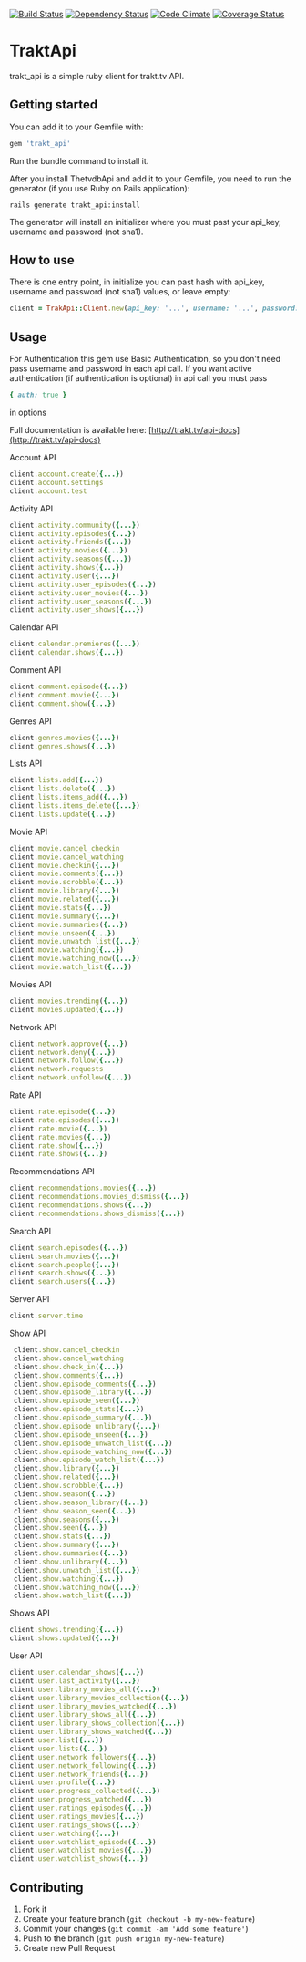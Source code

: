 [![Build Status](https://travis-ci.org/wafcio/trakt_api.png?branch=master)](https://travis-ci.org/wafcio/trakt_api)
[![Dependency Status](https://gemnasium.com/wafcio/trakt_api.png)](https://gemnasium.com/wafcio/trakt_api)
[![Code Climate](https://codeclimate.com/github/wafcio/trakt_api.png)](https://codeclimate.com/github/wafcio/trakt_api)
[![Coverage Status](https://coveralls.io/repos/wafcio/trakt_api/badge.png)](https://coveralls.io/r/wafcio/trakt_api)

# TraktApi

trakt_api is a simple ruby client for trakt.tv API.

## Getting started

You can add it to your Gemfile with:

```ruby
gem 'trakt_api'
```

Run the bundle command to install it.

After you install ThetvdbApi and add it to your Gemfile, you need to run the generator (if you use Ruby on Rails application):

```console
rails generate trakt_api:install
```

The generator will install an initializer where you must past your api_key, username and password (not sha1).

## How to use

There is one entry point, in initialize you can past hash with api_key, username and password (not sha1) values, or leave empty:

```ruby
client = TrakApi::Client.new(api_key: '...', username: '...', password: '...')
```

## Usage

For Authentication this gem use Basic Authentication, so you don't need pass username and password in each api call. If you want active authentication (if authentication is optional) in api call you must pass
```ruby
{ auth: true }
```
in options

Full documentation is available here: [http://trakt.tv/api-docs](http://trakt.tv/api-docs)


Account API

```ruby
client.account.create({...})
client.account.settings
client.account.test
```

Activity API

```ruby
client.activity.community({...})
client.activity.episodes({...})
client.activity.friends({...})
client.activity.movies({...})
client.activity.seasons({...})
client.activity.shows({...})
client.activity.user({...})
client.activity.user_episodes({...})
client.activity.user_movies({...})
client.activity.user_seasons({...})
client.activity.user_shows({...})
```

Calendar API

```ruby
client.calendar.premieres({...})
client.calendar.shows({...})
```

Comment API

```ruby
client.comment.episode({...})
client.comment.movie({...})
client.comment.show({...})
```

Genres API

```ruby
client.genres.movies({...})
client.genres.shows({...})
```

Lists API

```ruby
client.lists.add({...})
client.lists.delete({...})
client.lists.items_add({...})
client.lists.items_delete({...})
client.lists.update({...})
```

Movie API

```ruby
client.movie.cancel_checkin
client.movie.cancel_watching
client.movie.checkin({...})
client.movie.comments({...})
client.movie.scrobble({...})
client.movie.library({...})
client.movie.related({...})
client.movie.stats({...})
client.movie.summary({...})
client.movie.summaries({...})
client.movie.unseen({...})
client.movie.unwatch_list({...})
client.movie.watching({...})
client.movie.watching_now({...})
client.movie.watch_list({...})
```

Movies API

```ruby
client.movies.trending({...})
client.movies.updated({...})
```

Network API

```ruby
client.network.approve({...})
client.network.deny({...})
client.network.follow({...})
client.network.requests
client.network.unfollow({...})
```

Rate API

```ruby
client.rate.episode({...})
client.rate.episodes({...})
client.rate.movie({...})
client.rate.movies({...})
client.rate.show({...})
client.rate.shows({...})
```

Recommendations API

```ruby
client.recommendations.movies({...})
client.recommendations.movies_dismiss({...})
client.recommendations.shows({...})
client.recommendations.shows_dismiss({...})
```

Search API

```ruby
client.search.episodes({...})
client.search.movies({...})
client.search.people({...})
client.search.shows({...})
client.search.users({...})
```

Server API

```ruby
client.server.time
```

Show API

```ruby
 client.show.cancel_checkin
 client.show.cancel_watching
 client.show.check_in({...})
 client.show.comments({...})
 client.show.episode_comments({...})
 client.show.episode_library({...})
 client.show.episode_seen({...})
 client.show.episode_stats({...})
 client.show.episode_summary({...})
 client.show.episode_unlibrary({...})
 client.show.episode_unseen({...})
 client.show.episode_unwatch_list({...})
 client.show.episode_watching_now({...})
 client.show.episode_watch_list({...})
 client.show.library({...})
 client.show.related({...})
 client.show.scrobble({...})
 client.show.season({...})
 client.show.season_library({...})
 client.show.season_seen({...})
 client.show.seasons({...})
 client.show.seen({...})
 client.show.stats({...})
 client.show.summary({...})
 client.show.summaries({...})
 client.show.unlibrary({...})
 client.show.unwatch_list({...})
 client.show.watching({...})
 client.show.watching_now({...})
 client.show.watch_list({...})
```

Shows API

```ruby
client.shows.trending({...})
client.shows.updated({...})
```

User API

```ruby
client.user.calendar_shows({...})
client.user.last_activity({...})
client.user.library_movies_all({...})
client.user.library_movies_collection({...})
client.user.library_movies_watched({...})
client.user.library_shows_all({...})
client.user.library_shows_collection({...})
client.user.library_shows_watched({...})
client.user.list({...})
client.user.lists({...})
client.user.network_followers({...})
client.user.network_following({...})
client.user.network_friends({...})
client.user.profile({...})
client.user.progress_collected({...})
client.user.progress_watched({...})
client.user.ratings_episodes({...})
client.user.ratings_movies({...})
client.user.ratings_shows({...})
client.user.watching({...})
client.user.watchlist_episode({...})
client.user.watchlist_movies({...})
client.user.watchlist_shows({...})
```

## Contributing

1. Fork it
2. Create your feature branch (`git checkout -b my-new-feature`)
3. Commit your changes (`git commit -am 'Add some feature'`)
4. Push to the branch (`git push origin my-new-feature`)
5. Create new Pull Request
